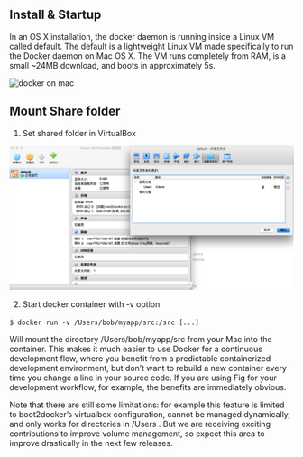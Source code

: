 ## Install & Startup
In an OS X installation, the docker daemon is running inside a Linux VM called default. The default is a lightweight Linux VM made specifically to run the Docker daemon on Mac OS X. The VM runs completely from RAM, is a small ~24MB download, and boots in approximately 5s.

![docker on mac](https://docs.docker.com/v1.8/installation/images/mac_docker_host.svg)


## Mount Share folder
1. Set shared folder in VirtualBox

![VirtualBox](images/vituralbox-sharefolder.png)

2. Start docker container with -v option

<code>$ docker run -v /Users/bob/myapp/src:/src [...]</code>

Will mount the directory /Users/bob/myapp/src from your Mac into the container. This makes it much easier to use Docker for a continuous development flow, where you benefit from a predictable containerized development environment, but don’t want to rebuild a new container every time you change a line in your source code. If you are using Fig for your development workflow, for example, the benefits are immediately obvious.

Note that there are still some limitations: for example this feature is limited to boot2docker’s virtualbox configuration, cannot be managed dynamically, and only works for directories in /Users . But we are receiving exciting contributions to improve volume management, so expect this area to improve drastically in the next few releases.
